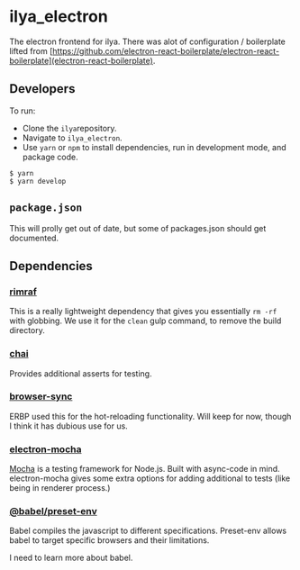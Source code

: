 # ilya_electron

The electron frontend for ilya.
There was alot of configuration / boilerplate lifted from [https://github.com/electron-react-boilerplate/electron-react-boilerplate](electron-react-boilerplate).

## Developers

To run:
  * Clone the `ilya`repository.
  * Navigate to `ilya_electron`.
  * Use `yarn` or `npm` to install dependencies, run in development mode, and package code.
  
  ```
  $ yarn
  $ yarn develop
  ```

## `package.json`

This will prolly get out of date, but some of packages.json should get documented.

## Dependencies

### [rimraf](https://www.npmjs.com/package/rimraf)

This is a really lightweight dependency that gives you essentially `rm -rf` with globbing.
We use it for the `clean` gulp command, to remove the build directory.

### [chai](https://www.npmjs.com/package/chai)

Provides additional asserts for testing.

### [browser-sync](https://www.npmjs.com/package/browser-sync)

ERBP used this for the hot-reloading functionality. Will keep for now, though I think it has dubious use for us.

### [electron-mocha](https://www.npmjs.com/package/electron-mocha)

[Mocha](https://mochajs.org) is a testing framework for Node.js.
Built with async-code in mind.
electron-mocha gives some extra options for adding additional to tests (like being in renderer process.)

### [@babel/preset-env](https://babeljs.io/docs/en/babel-preset-env)

Babel compiles the javascript to different specifications.
Preset-env allows babel to target specific browsers and their limitations.

I need to learn more about babel.
